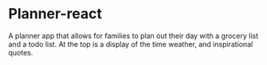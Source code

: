 # Planner-react
A planner app that allows for families to plan out their day with a grocery list and a todo list. At the top is a display of the time weather, and inspirational quotes.

